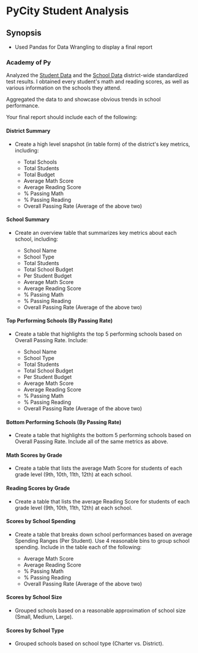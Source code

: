 # PyCity Student Analysis
## Synopsis
- Used Pandas for Data Wrangling to display a final report 
### Academy of Py
Analyzed the [Student Data](PyCity_Analysis/students_complete.csv) and the [School Data](PyCity_Analysis/school_complete.csv) district-wide standardized test results. I obtained every student's math and reading scores, as well as various information on the schools they attend. 

Aggregated the data to and showcase obvious trends in school performance.

Your final report should include each of the following:

#### District Summary
- Create a high level snapshot (in table form) of the district's key metrics, including:

  - Total Schools
  - Total Students
  - Total Budget
  - Average Math Score
  - Average Reading Score
  - % Passing Math
  - % Passing Reading
  - Overall Passing Rate (Average of the above two)
  
#### School Summary
- Create an overview table that summarizes key metrics about each school, including:

  - School Name
  - School Type
  - Total Students
  - Total School Budget
  - Per Student Budget
  - Average Math Score
  - Average Reading Score
  - % Passing Math
  - % Passing Reading
  - Overall Passing Rate (Average of the above two)
  
#### Top Performing Schools (By Passing Rate)

- Create a table that highlights the top 5 performing schools based on Overall Passing Rate. Include:

  - School Name
  - School Type
  - Total Students
  - Total School Budget
  - Per Student Budget
  - Average Math Score
  - Average Reading Score
  - % Passing Math
  - % Passing Reading
  - Overall Passing Rate (Average of the above two)




#### Bottom Performing Schools (By Passing Rate)

- Create a table that highlights the bottom 5 performing schools based on Overall Passing Rate. Include all of the same metrics as above.


#### Math Scores by Grade

- Create a table that lists the average Math Score for students of each grade level (9th, 10th, 11th, 12th) at each school.


#### Reading Scores by Grade

- Create a table that lists the average Reading Score for students of each grade level (9th, 10th, 11th, 12th) at each school.


#### Scores by School Spending

- Create a table that breaks down school performances based on average Spending Ranges (Per Student). Use 4 reasonable bins to group school spending. Include in the table each of the following:

  - Average Math Score
  - Average Reading Score
  - % Passing Math
  - % Passing Reading
  - Overall Passing Rate (Average of the above two)




#### Scores by School Size

- Grouped schools based on a reasonable approximation of school size (Small, Medium, Large).


#### Scores by School Type

- Grouped schools based on school type (Charter vs. District).
